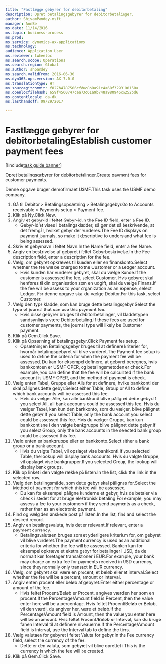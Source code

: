 ```yaml
--- 
title: "Fastlægge gebyrer for debitorbetaling"
description: Opret betalingsgebyrer for debitorbetalinger.
author: ShivamPandey-msft
manager: AnnBe
ms.date: 11/14/2016
ms.topic: business-process
ms.prod: 
ms.service: dynamics-ax-applications
ms.technology: 
audience: Application User
ms.reviewer: twheeloc
ms.search.scope: Operations
ms.search.region: Global
ms.author: shpandey
ms.search.validFrom: 2016-06-30
ms.dyn365.ops.version: AX 7.0.0
ms.translationtype: HT
ms.sourcegitcommit: f827b4787506cfdec8b9a91c4a68f3293190158a
ms.openlocfilehash: 659f4560747cea73c61a9b748a980946ca252bd6
ms.contentlocale: da-dk
ms.lasthandoff: 09/29/2017

---
```

# <a name="establish-customer-payment-fees"></a><span data-ttu-id="b8bca-103">Fastlægge gebyrer for debitorbetaling</span><span class="sxs-lookup"><span data-stu-id="b8bca-103">Establish customer payment fees</span></span>

[!include[task guide banner](../../includes/task-guide-banner.md)]

<span data-ttu-id="b8bca-104">Opret betalingsgebyrer for debitorbetalinger.</span><span class="sxs-lookup"><span data-stu-id="b8bca-104">Create payment fees for customer payments.</span></span>

<span data-ttu-id="b8bca-105">Denne opgave bruger demofirmaet USMF.</span><span class="sxs-lookup"><span data-stu-id="b8bca-105">This task uses the USMF demo company.</span></span>

1. <span data-ttu-id="b8bca-106">Gå til Debitor > Betalingsopsætning > Betalingsgebyr.</span><span class="sxs-lookup"><span data-stu-id="b8bca-106">Go to Accounts receivable > Payments setup > Payment fee.</span></span>
2. <span data-ttu-id="b8bca-107">Klik på Ny.</span><span class="sxs-lookup"><span data-stu-id="b8bca-107">Click New.</span></span>
3. <span data-ttu-id="b8bca-108">Angiv et gebyr-id i feltet Gebyr-id.</span><span class="sxs-lookup"><span data-stu-id="b8bca-108">In the Fee ID field, enter a Fee ID.</span></span>
    * <span data-ttu-id="b8bca-109">Gebyr-id'et vises i betalingskladder, så gør det så beskrivende, at det fremgår, hvilket gebyr der vurderes.</span><span class="sxs-lookup"><span data-stu-id="b8bca-109">The Fee ID displays on payment journals, so make it descriptive to understand what fee is being assessed.</span></span>  
4. <span data-ttu-id="b8bca-110">Skriv et gebyrnavn i feltet Navn.</span><span class="sxs-lookup"><span data-stu-id="b8bca-110">In the Name field, enter a fee Name.</span></span>
5. <span data-ttu-id="b8bca-111">Angiv en beskrivelse af gebyret i feltet Gebyrbeskrivelse.</span><span class="sxs-lookup"><span data-stu-id="b8bca-111">In the Fee description field, enter a description for the fee.</span></span>
6. <span data-ttu-id="b8bca-112">Vælg, om gebyret opkræves til kunden eller en finanskonto.</span><span class="sxs-lookup"><span data-stu-id="b8bca-112">Select whether the fee will be charged to the Customer or a Ledger account.</span></span>
    * <span data-ttu-id="b8bca-113">Hvis kunden har vurderer gebyret, skal du vælge Kunde.</span><span class="sxs-lookup"><span data-stu-id="b8bca-113">If the customer is assessed the fee, select Customer.</span></span> <span data-ttu-id="b8bca-114">Hvis gebyret skal henføres til din organisation som en udgift, skal du vælge Finans.</span><span class="sxs-lookup"><span data-stu-id="b8bca-114">If the fee will be assess to your organization as an expense, select Ledger.</span></span> <span data-ttu-id="b8bca-115">For denne opgave skal du vælge Debitor.</span><span class="sxs-lookup"><span data-stu-id="b8bca-115">For this task, select Customer.</span></span>  
7. <span data-ttu-id="b8bca-116">Vælg den type kladde, som kan bruge dette betalingsgebyr.</span><span class="sxs-lookup"><span data-stu-id="b8bca-116">Select the type of  journal that can use this payment fee.</span></span>
    * <span data-ttu-id="b8bca-117">Hvis disse gebyrer bruges til debitorbetalinger, vil kladdetypen sandsynligvis være Debitorbetaling.</span><span class="sxs-lookup"><span data-stu-id="b8bca-117">If these fees are used for customer payments, the journal type will likely be Customer payment.</span></span>  
8. <span data-ttu-id="b8bca-118">Klik på Gem.</span><span class="sxs-lookup"><span data-stu-id="b8bca-118">Click Save.</span></span>
9. <span data-ttu-id="b8bca-119">Klik på Opsætning af betalingsgebyr.</span><span class="sxs-lookup"><span data-stu-id="b8bca-119">Click Payment fee setup.</span></span>
    * <span data-ttu-id="b8bca-120">Opsætningen Betalingsgebyr bruges til at definere kriterier for, hvornår betalingsgebyret vil blive vurderet.</span><span class="sxs-lookup"><span data-stu-id="b8bca-120">The Payment fee setup is used to define the criteria for when the payment fee will be assessed.</span></span>  <span data-ttu-id="b8bca-121">Du kan for eksempel definere, at gebyret beregnes, hvis bankkontoen er USMF OPER, og betalingsmetoden er check.</span><span class="sxs-lookup"><span data-stu-id="b8bca-121">For example, you can define that the fee will be calculated if the bank account is USMF OPER, and the method of payment is check.</span></span>  
10. <span data-ttu-id="b8bca-122">Vælg enten Tabel, Gruppe eller Alle for at definere, hvilke bankkonti der skal pålignes dette gebyr.</span><span class="sxs-lookup"><span data-stu-id="b8bca-122">Select either Table, Group or All to define which bank accounts will be assessed this fee.</span></span>
    * <span data-ttu-id="b8bca-123">Hvis du vælger Alle, kan alle bankkonti blive pålignet dette gebyr.</span><span class="sxs-lookup"><span data-stu-id="b8bca-123">If you select All, all bank accounts could be assessed this fee.</span></span>  <span data-ttu-id="b8bca-124">Hvis du vælger Tabel, kan kun den bankkonto, som du vælger, blive pålignet dette gebyr.</span><span class="sxs-lookup"><span data-stu-id="b8bca-124">If you select Table, only the bank account you select could be assessed this fee.</span></span> <span data-ttu-id="b8bca-125">Hvis du vælger Gruppe, kan kun bankkontiene i den valgte bankgruppe blive pålignet dette gebyr.</span><span class="sxs-lookup"><span data-stu-id="b8bca-125">If you select Group, only the bank accounts in the selected bank group could be assessed this fee.</span></span>  
11. <span data-ttu-id="b8bca-126">Vælg enten en bankgruppe eller en bankkonto.</span><span class="sxs-lookup"><span data-stu-id="b8bca-126">Select either a bank group or a bank account.</span></span>
    * <span data-ttu-id="b8bca-127">Hvis du valgte Tabel, vil opslaget vise bankkonti.</span><span class="sxs-lookup"><span data-stu-id="b8bca-127">If you selected Table, the lookup will display bank accounts.</span></span> <span data-ttu-id="b8bca-128">Hvis du valgte Gruppe, vil opslaget vise bankgrupper.</span><span class="sxs-lookup"><span data-stu-id="b8bca-128">If you selected Group, the lookup will display bank groups.</span></span>  
12. <span data-ttu-id="b8bca-129">Klik op linket i den valgte række på listen.</span><span class="sxs-lookup"><span data-stu-id="b8bca-129">In the list, click the link in the selected row.</span></span>
13. <span data-ttu-id="b8bca-130">Vælg den betalingsmåde, som dette gebyr skal pålignes for.</span><span class="sxs-lookup"><span data-stu-id="b8bca-130">Select the Method of payment for which this fee will be assessed.</span></span>
    * <span data-ttu-id="b8bca-131">Du kan for eksempel påligne kunderne et gebyr, hvis de betaler via check i stedet for at bruge elektronisk betaling.</span><span class="sxs-lookup"><span data-stu-id="b8bca-131">For example, you may assess a fee to your customers if they send payments as a check, rather than as an electronic payment.</span></span>  
14. <span data-ttu-id="b8bca-132">Find og vælg den ønskede post på listen.</span><span class="sxs-lookup"><span data-stu-id="b8bca-132">In the list, find and select the desired record.</span></span>
15. <span data-ttu-id="b8bca-133">Angiv en betalingsvaluta, hvis det er relevant.</span><span class="sxs-lookup"><span data-stu-id="b8bca-133">If relevant, enter a payment currency.</span></span>
    * <span data-ttu-id="b8bca-134">Betalingsvalutaen bruges som et yderligere kriterium for, om gebyret vil blive vurderet.</span><span class="sxs-lookup"><span data-stu-id="b8bca-134">The payment currency is used as an additional criteria for whether the fee will be assessed.</span></span>  <span data-ttu-id="b8bca-135">Banken kan for eksempel opkræve et ekstra gebyr for betalinger i USD, da de normalt kun foretager transaktioner i EUR.</span><span class="sxs-lookup"><span data-stu-id="b8bca-135">For example, your bank may charge an extra fee for payments received in USD currency, since they normally only transact in EUR currency.</span></span>  
16. <span data-ttu-id="b8bca-136">Vælg, om gebyret skal være en procent, et beløb eller et interval.</span><span class="sxs-lookup"><span data-stu-id="b8bca-136">Select whether the fee will be a percent, amount or interval.</span></span>
17. <span data-ttu-id="b8bca-137">Angiv enten procent eller beløb af gebyret.</span><span class="sxs-lookup"><span data-stu-id="b8bca-137">Enter either percentage or amount of the fee.</span></span>
    * <span data-ttu-id="b8bca-138">Hvis feltet Procent/Beløb er Procent, angives værdien her som en procent.</span><span class="sxs-lookup"><span data-stu-id="b8bca-138">If the Percentage/Amount field is Percent, then the value enter here will be a percentage.</span></span> <span data-ttu-id="b8bca-139">Hvis feltet Procent/Beløb er Beløb, vil den værdi, du angiver her, være et beløb.</span><span class="sxs-lookup"><span data-stu-id="b8bca-139">If the Percentage/Amount field is Amount, then the value you enter here will be an amount.</span></span> <span data-ttu-id="b8bca-140">Hvis feltet Procent/Beløb er Interval, kan du bruge fanen Interval til at definere niveauerne.</span><span class="sxs-lookup"><span data-stu-id="b8bca-140">If the Percentage/Amount field is Interval, use the Interval tab to define the tiers.</span></span>  
18. <span data-ttu-id="b8bca-141">Vælg valutaen for gebyret i feltet Valuta for gebyr.</span><span class="sxs-lookup"><span data-stu-id="b8bca-141">In the Fee currency field, select the currency of the fee.</span></span>
    * <span data-ttu-id="b8bca-142">Dette er den valuta, som gebyret vil blive oprettet i.</span><span class="sxs-lookup"><span data-stu-id="b8bca-142">This is the currency in which the fee will be created.</span></span>  
19. <span data-ttu-id="b8bca-143">Klik på Gem.</span><span class="sxs-lookup"><span data-stu-id="b8bca-143">Click Save.</span></span>


